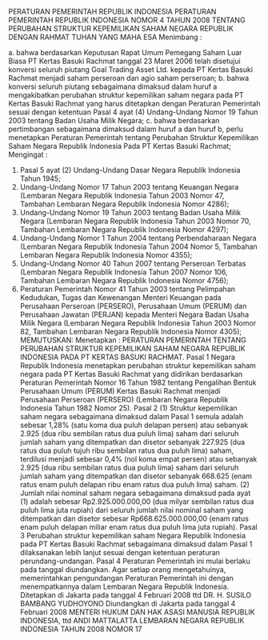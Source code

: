  PERATURAN PEMERINTAH REPUBLIK INDONESIA PERATURAN PEMERINTAH REPUBLIK INDONESIA NOMOR 4 TAHUN 2008 TENTANG PERUBAHAN STRUKTUR KEPEMILIKAN SAHAM NEGARA REPUBLIK
DENGAN RAHMAT TUHAN YANG MAHA ESA
Menimbang :

a. bahwa berdasarkan Keputusan Rapat Umum Pemegang Saham Luar Biasa PT Kertas Basuki Rachmat tanggal 23 Maret 2006 telah disetujui konversi seluruh piutang Goal Trading Asset Ltd. kepada PT Kertas Basuki Rachmat menjadi saham perseroan dan agio saham perseroan;
b. bahwa konversi seluruh piutang sebagaimana dimaksud dalam huruf a mengakibatkan perubahan struktur kepemilikan saham negara pada PT Kertas Basuki Rachmat yang harus ditetapkan dengan Peraturan Pemerintah sesuai dengan ketentuan Pasal 4 ayat (4) Undang-Undang Nomor 19 Tahun 2003 tentang Badan Usaha Milik Negara;
c. bahwa berdasarkan pertimbangan sebagaimana dimaksud dalam huruf a dan huruf b, perlu menetapkan Peraturan Pemerintah tentang Perubahan Struktur Kepemilikan Saham Negara Republik Indonesia Pada PT Kertas Basuki Rachmat;
Mengingat :

1. Pasal 5 ayat (2) Undang-Undang Dasar Negara Republik Indonesia Tahun 1945;
2. Undang-Undang Nomor 17 Tahun 2003 tentang Keuangan Negara (Lembaran Negara Republik Indonesia Tahun 2003 Nomor 47, Tambahan Lembaran Negara Republik Indonesia Nomor 4286);
3. Undang-Undang Nomor 19 Tahun 2003 tentang Badan Usaha Milik Negara (Lembaran Negara Republik Indonesia Tahun 2003 Nomor 70, Tambahan Lembaran Negara Republik Indonesia Nomor 4297);
4. Undang-Undang Nomor 1 Tahun 2004 tentang Perbendaharaan Negara (Lembaran Negara Republik Indonesia Tahun 2004 Nomor 5, Tambahan Lembaran Negara Republik Indonesia Nomor 4355);
5. Undang-Undang Nomor 40 Tahun 2007 tentang Perseroan Terbatas (Lembaran Negara Republik Indonesia Tahun 2007 Nomor 106, Tambahan Lembaran Negara Republik Indonesia Nomor 4756);
6. Peraturan Pemerintah Nomor 41 Tahun 2003 tentang Pelimpahan Kedudukan, Tugas dan Kewenangan Menteri Keuangan pada Perusahaan Perseroan (PERSERO), Perusahaan Umum (PERUM) dan Perusahaan Jawatan (PERJAN) kepada Menteri Negara Badan Usaha Milik Negara (Lembaran Negara Republik Indonesia Tahun 2003 Nomor 82, Tambahan Lembaran Negara Republik Indonesia Nomor 4305);
MEMUTUSKAN:
 Menetapkan : PERATURAN PEMERINTAH TENTANG PERUBAHAN STRUKTUR KEPEMILIKAN SAHAM NEGARA REPUBLIK INDONESIA PADA PT KERTAS BASUKI RACHMAT.
Pasal 1
Negara Republik Indonesia menetapkan perubahan struktur kepemilikan saham negara pada PT Kertas Basuki Rachmat yang didirikan berdasarkan Peraturan Pemerintah Nomor 16 Tahun 1982 tentang Pengalihan Bentuk Perusahaan Umum (PERUM) Kertas Basuki Rachmat menjadi Perusahaan Perseroan (PERSERO) (Lembaran Negara Republik Indonesia Tahun 1982 Nomor 25).
Pasal 2
(1) Struktur kepemilikan saham negara sebagaimana dimaksud dalam Pasal 1 semula adalah sebesar 1,28% (satu koma dua puluh delapan persen) atau sebanyak 2.925 (dua ribu sembilan ratus dua puluh lima) saham dari seluruh jumlah saham yang ditempatkan dan disetor sebanyak 227.925 (dua ratus dua puluh tujuh ribu sembilan ratus dua puluh lima) saham, terdilusi menjadi sebesar 0,4% (nol koma empat persen) atau sebanyak 2.925 (dua ribu sembilan ratus dua puluh lima) saham dari seluruh jumlah saham yang ditempatkan dan disetor sebanyak 668.625 (enam ratus enam puluh delapan ribu enam ratus dua puluh lima) saham.
(2) Jumlah nilai nominal saham negara sebagaimana dimaksud pada ayat (1) adalah sebesar Rp2.925.000.000,00 (dua milyar sembilan ratus dua puluh lima juta rupiah) dari seluruh jumlah nilai nominal saham yang ditempatkan dan disetor sebesar Rp668.625.000.000,00 (enam ratus enam puluh delapan miliar enam ratus dua puluh lima juta rupiah).
Pasal 3
Perubahan struktur kepemilikan saham Negara Republik Indonesia pada PT Kertas Basuki Rachmat sebagaimana dimaksud dalam Pasal 1 dilaksanakan lebih lanjut sesuai dengan ketentuan peraturan perundang-undangan.
Pasal 4
Peraturan Pemerintah ini mulai berlaku pada tanggal diundangkan.
Agar setiap orang mengetahuinya, memerintahkan pengundangan Peraturan Pemerintah ini dengan menempatkannya dalam Lembaran Negara Republik Indonesia. Ditetapkan di Jakarta pada tanggal 4 Februari 2008 ttd DR. H. SUSILO BAMBANG YUDHOYONO Diundangkan di Jakarta pada tanggal 4 Februari 2008 MENTERI HUKUM DAN HAK ASASI MANUSIA REPUBLIK INDONESIA, ttd ANDI MATTALATTA LEMBARAN NEGARA REPUBLIK INDONESIA TAHUN 2008 NOMOR 17